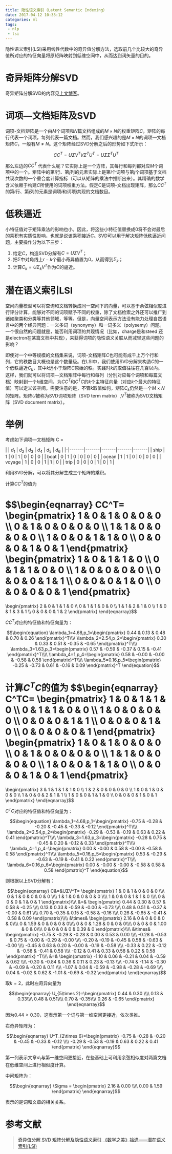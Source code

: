 ```yaml
---
title: 隐性语义索引（Latent Semantic Indexing）
date: 2017-04-12 10:33:12
categories: ml
tags:
 - nlp
 - lsi
---
```


隐性语义索引(LSI)采用线性代数中的奇异值分解方法，选取前几个比较大的奇异值所对应的特征向量将原矩阵映射到低维空间中，从而达到词矢量的目的。

<!-- more -->

# 奇异矩阵分解SVD

奇异矩阵分解SVD的内容见[上文博客](/2017/04/12/%E5%A5%87%E5%BC%82%E5%80%BC%E5%88%86%E8%A7%A3-SVD/)。

# 词项—文档矩阵及SVD

词项-文档矩阵是一个由$M$个词项和$N$篇文档组成的$M×N$的权重矩阵$C$，矩阵的每行代表一个词项，每列代表一篇文档。然而，我们感兴趣的是$M×N$的词项—文档矩阵$C$，一般有$M\neq N$。这个矩阵经过SVD分解之后的形势如下式所示：

$$\begin{equation}
CC^T =UΣV^TVΣ^TU^T =UΣΣ^TU^T
\end{equation}$$

那么左边的$CC^T$ 代表什么呢？它实际上是一个方阵，其每行和每列都对应$M$个词项中的一个。矩阵中的第$i$行、第$j$列的元素实际上是第$i$个词项与第$j$个词项基于文档共现次数的一个重合度计算指标（可以从矩阵的乘法中推断出来）。其精确的数学含义依赖于构建$C$所使用的词项权重方法。假定$C$是词项-文档出现矩阵，那么$CC^T$的第$i$行、第$j$列的元素是词项$i$和词项$j$共现的文档数目。

# 低秩逼近

小特征值对于矩阵乘法的影响也小。因此，将这些小特征值替换成0将不会对最后的乘积有实质性影响，也就是说该乘积接近$C$。SVD可以用于解决矩阵低秩逼近问题，主要操作分为以下三步：

1. 给定$C$，构造SVD分解有$C = UΣV^T$；
2. 把$Σ$中对角线上$r-k$个最小奇异值置为0，从而得到$Σ_k$；
3. 计算$C_k = UΣ_kV^T$作为$C$的逼近。

# 潜在语义索引LSI

空间向量模型可以将查询和文档转换成同一空间下的向量，可以基于余弦相似度进行评分计算，能够对不同的词项赋予不同的权重，除了文档检索之外还可以推广到诸如聚类和分类等其他领域，等等。但是，向量空间表示方法没有能力处理自然语言中的两个经典问题：一义多词（synonymy）和一词多义（polysemy）问题。一个很自然的问题就是，能否利用词项的共现情况（比如，charge是和steed 还是electron在某篇文档中共现），来获得词项的隐性语义关联从而减轻这些问题的影响？

即使对一个中等规模的文档集来说，词项-文档矩阵$C$也可能有成千上万个行和列，它的秩数目大概也是这个数量级。在LSI中，我们使用SVD分解来构造$C$的一个低秩逼近$C_k$，其中$k$远小于矩阵$C$原始的秩。实践时$k$的取值往往在几百以内。这样，我们就可以将词项—文档矩阵中每行和每列（分别对应每个词项和每篇文档）映射到一个$k$维空间，为$CC^T$和$C^TC$的$k$个主特征向量（对应$k$个最大的特征值）可以定义该空间。需要注意的是，不管$k$取值如何，矩阵$C_k$仍然是一个$M × N$的矩阵。矩阵$U$被称为SVD词项矩阵（SVD term matrix）,$V^T$被称为SVD文档矩阵（SVD document matrix）。

# 举例

考虑如下词项—文档矩阵 C =


| | $d_1$ | $d_2$ | $d_3$ | $d_4$ | $d_5$ | $d_6$ |
|-|-------|-------|-------|-------|-------|
| ship | 1 | 0 | 1 | 0 | 0 | 0 |
| boat | 0 | 1 | 0 | 0 | 0 | 0 |
| ocean | 1 | 1 | 0 | 0 | 0 | 0 |
| voyage | 1 | 0 | 0 | 1 | 1 | 0 |
| trip | 0 | 0 | 0 | 1 | 0 | 1 |

利用SVD分解，可以将其分解生成三个矩阵的乘积。

计算$CC^T$的值为

$$\begin{eqnarray}
CC^T=
\begin{pmatrix}
1  &  0  &  1  &  0  &  0  &  0 \\\\
0  &  1  &  0  &  0  &  0  &  0 \\\\
1  &  1  &  0  &  0  &  0  &  0 \\\\
1  &  0  &  0  &  1  &  1  &  0 \\\\
0 & 0 & 0 & 1 & 0 & 1
\end{pmatrix}
\begin{pmatrix}
1  &  0  &  1  &  1  &  0 \\\\
0  &  1  &  1  &  0  &  0 \\\\
1  &  0  &  0  &  0  &  0 \\\\
0  &  0  &  0  &  1  &  1 \\\\
0  &  0  &  0  &  1  &  0 \\\\
0 & 0 & 0 & 0 & 1
\end{pmatrix}
=
\begin{pmatrix}
2  &  0  &  1  &  1  &  0 \\\\
0  &  1  &  1  &  0  &  0 \\\\
1  &  1  &  2  &  1  &  0 \\\\
1  &  0  &  1  &  3  &  1 \\\\
0 & 0 & 0 & 1 & 2
\end{pmatrix}
\end{eqnarray}$$

$CC^T$对应的特征值和特征向量为：

$$\begin{equation}
\lambda_1=4.68,p_1=\begin{pmatrix} 0.44  &  0.13  &  0.48  &  0.70  &  0.26 \end{pmatrix}^T\\\\
\lambda_2=2.54,p_2=\begin{pmatrix} 0.30  &  0.33  &  0.51  &  -0.35  &  -0.65 \end{pmatrix}^T\\\\
\lambda_3=1.63,p_3=\begin{pmatrix} 0.57  &  -0.59  &  -0.37  &  0.15  &  -0.41 \end{pmatrix}^T\\\\
\lambda_4=1,p_4=\begin{pmatrix} 0.58  &  -0.00  &  -0.00  &  -0.58  &  0.58 \end{pmatrix}^T\\\\
\lambda_5=0.16,p_5=\begin{pmatrix} -0.25  &  -0.73  &  0.61  &  -0.16  &  0.09 \end{pmatrix}^T
\end{equation}$$

计算$C^TC$的值为
$$\begin{eqnarray}
C^TC=
\begin{pmatrix}
1  &  0  &  1  &  1  &  0 \\\\
0  &  1  &  1  &  0  &  0 \\\\
1  &  0  &  0  &  0  &  0 \\\\
0  &  0  &  0  &  1  &  1 \\\\
0  &  0  &  0  &  1  &  0 \\\\
0 & 0 & 0 & 0 & 1
\end{pmatrix}
\begin{pmatrix}
1  &  0  &  1  &  0  &  0  &  0 \\\\
0  &  1  &  0  &  0  &  0  &  0 \\\\
1  &  1  &  0  &  0  &  0  &  0 \\\\
1  &  0  &  0  &  1  &  1  &  0 \\\\
0 & 0 & 0 & 1 & 0 & 1
\end{pmatrix}
=
\begin{pmatrix}
3  &  1  &  1  &  1  &  1  &  0 \\\\
1  &  2  &  0  &  0  &  0  &  0 \\\\
1  &  0  &  1  &  0  &  0  &  0 \\\\
1  &  0  &  0  &  2  &  1  &  1 \\\\
1  &  0  &  0  &  1  &  1  &  0 \\\\
0 & 0 & 0 & 1 & 0 & 1
\end{pmatrix}
\end{eqnarray}$$

$C^TC$对应的特征值和特征向量为：

$$\begin{equation}
\lambda_1=4.68,p_1=\begin{pmatrix} -0.75  &  -0.28  &  -0.20  &  -0.45  &  -0.33  &  -0.12 \end{pmatrix}^T\\\\
\lambda_2=2.54,p_2=\begin{pmatrix} -0.29  &  -0.53  &  -0.19  &  0.63  &  0.22  &  0.41 \end{pmatrix}^T\\\\
\lambda_3=1.63,p_3=\begin{pmatrix} -0.28  &  0.75  &  -0.45  &  0.20  &  -0.12  &  0.33 \end{pmatrix}^T\\\\
\lambda_4=1,p_4=\begin{pmatrix} 0.00  &  -0.00  &  0.58  &  -0.00  &  -0.58  &  0.58 \end{pmatrix}^T\\\\
\lambda_5=0.16,p_5=\begin{pmatrix} 0.53  &  -0.29  &  -0.63  &  -0.19  &  -0.41  &  0.22 \end{pmatrix}^T\\\\
\lambda_6=0.16,p_6=\begin{pmatrix} 0.00  &  -0.00  &  -0.00  &  -0.58  &  0.58  &  0.58 \end{pmatrix}^T
\end{equation}$$

则根据以上SVD分解有：

$$\begin{eqnarray}
C&=&UΣV^T=
\begin{pmatrix}
1 & 0 & 1 & 0 & 0 & 0 \\\\
0 & 1 & 0 & 0 & 0 & 0 \\\\
1 & 1 & 0 & 0 & 0 & 0 \\\\
1 & 0 & 0 & 1 & 1 & 0 \\\\
0 & 0 & 0 & 1 & 0 & 1
\end{pmatrix}\\\\
&=&
\begin{pmatrix}
0.44 & 0.30 & 0.57 & 0.58 & -0.25 \\\\
0.13 & 0.33 & -0.59 & -0.00 & -0.73 \\\\
0.48 & 0.51 & -0.37 & -0.00 & 0.61 \\\\
0.70 & -0.35 & 0.15 & -0.58 & -0.16 \\\\
0.26 & -0.65 & -0.41 & 0.58 & 0.09
\end{pmatrix}\\\\
&\times&
\begin{pmatrix}
2.16  &  0  &  0  &  0  &  0  &  0\\\\
0  &  1.59  &  0  &  0  &  0  &  0\\\\
0  &  0  &  1.28  &  0  &  0  &  0\\\\
0  &  0  &  0  &  1.00  &  0  &  0\\\\
0 & 0 & 0 & 0 & 0.39  &  0
\end{pmatrix}\\\\
&\times&
\begin{pmatrix}
-0.75 & -0.29 & -0.28 & 0.00 & 0.53 & 0.00 \\\\
-0.28 & -0.53 & 0.75 & -0.00 & -0.29 & -0.00 \\\\
-0.20 & -0.19 & -0.45 & 0.58 & -0.63 & -0.00 \\\\
-0.45 & 0.63 & 0.20 & -0.00 & -0.19 & -0.58 \\\\
-0.33 & 0.22 & -0.12 & -0.58 & -0.41 & 0.58 \\\\
-0.12 & 0.41 & 0.33 & 0.58 & 0.22 & 0.58
\end{pmatrix} ^T\\\\
&=&
\begin{pmatrix}
-1.10 & 0.06 & -0.21 & 0.04 & -0.59 & 0.62 \\\\
-0.30 & -0.84 & 0.36 & 0.11 & 0.23 & -0.13 \\\\
-0.74 & -1.14 & -0.30 & -0.09 & -0.20 & 0.11 \\\\
-1.07 & 0.04 & -0.59 & -0.98 & -0.28 & -0.69 \\\\
0.04 & -0.02 & 0.62 & -1.01 & -0.69 & -0.32
\end{pmatrix}
\end{eqnarray}$$

取$k=2$，此时左奇异向量为

$$\begin{eqnarray}
U_{5\times 2}=\begin{pmatrix}
0.44 & 0.30 \\\\
0.13 & 0.33\\\\
0.48 & 0.51\\\\
0.70 & -0.35\\\\
0.26 & -0.65
\end{pmatrix}
\end{eqnarray}$$

因为$0.44 \gt 0.30$，这表示第一个词与第一维空间更接近，依次类推。

右奇异矩阵为：

$$\begin{eqnarray}
U^T_{2\times 6}=\begin{pmatrix}
-0.75 & -0.28 & -0.20 & -0.45 & -0.33 & -0.12 \\\\
-0.29 & -0.53 & -0.19 & 0.63 & 0.22 & 0.41
\end{pmatrix}
\end{eqnarray}$$

第一列表示文章$d_1$与第一维空间更接近，在些基础上可利用余弦相似度对两篇文档在低维空间上进行相似度计算。

中间矩阵为：

$$\begin{eqnarray}
\Sigma = \begin{pmatrix}
2.16 & 0.00 \\\\
0.00 & 1.59
\end{pmatrix}
\end{eqnarray}$$

表示的是词和文章的相关关系。


# 参考文献

>[奇异值分解 SVD](/2017/04/12/%E5%A5%87%E5%BC%82%E5%80%BC%E5%88%86%E8%A7%A3-SVD/)
>[矩阵分解及隐性语义索引](https://liqiangguo.files.wordpress.com/2011/06/lsi.pdf)
>[《数学之美》拾遗——潜在语义索引(LSI)](http://blog.csdn.net/google19890102/article/details/29591553)
